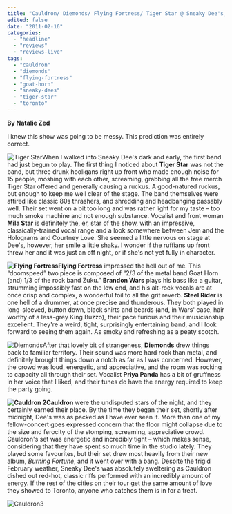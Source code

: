 ```yaml
---
title: "Cauldron/ Diemonds/ Flying Fortress/ Tiger Star @ Sneaky Dee's, Toronto ON, February 11th 2011"
edited: false
date: "2011-02-16"
categories:
  - "headline"
  - "reviews"
  - "reviews-live"
tags:
  - "cauldron"
  - "diemonds"
  - "flying-fortress"
  - "goat-horn"
  - "sneaky-dees"
  - "tiger-star"
  - "toronto"
---
```


**By Natalie Zed**

I knew this show was going to be messy. This prediction was entirely correct.

![](http://www.hellbound.ca/wp-content/uploads/2011/02/Tiger-Star-290x290.jpg "Tiger Star")When I walked into Sneaky Dee's dark and early, the first band had just begun to play. The first thing I noticed about **Tiger Star** was not the band, but three drunk hooligans right up front who made enough noise for 15 people, moshing with each other, screaming, grabbing all the free merch Tiger Star offered and generally causing a ruckus. A good-natured ruckus, but enough to keep me well clear of the stage. The band themselves were attired like classic 80s thrashers, and shredding and headbanging passably well. Their set went on a bit too long and was rather light for my taste – too much smoke machine and not enough substance. Vocalist and front woman **Mila Star** is definitely the, er, star of the show, with an impressive, classically-trained vocal range and a look somewhere between Jem and the Holograms and Courtney Love. She seemed a little nervous on stage at Dee's, however, her smile a little shaky. I wonder if the ruffians up front threw her and it was just an off night, or if she's not yet fully in character.

**![](http://www.hellbound.ca/wp-content/uploads/2011/02/Flying-Fortress-290x217.jpg "Flying Fortress")Flying Fortress** impressed the hell out of me. This “doomspeed” two piece is composed of “2/3 of the metal band Goat Horn (and) 1/3 of the rock band Zuku.” **Brandon Wars** plays his bass like a guitar, strumming impossibly fast on the low end, and his alt-rock vocals are at once crisp and complex, a wonderful foil to all the grit reverb. **Steel Rider** is one hell of a drummer, at once precise and thunderous. They both played in long-sleeved, button down, black shirts and beards (and, in Wars' case, hair worthy of a less-grey King Buzzo), their pace furious and their musicianship excellent. They're a weird, tight, surprisingly entertaining band, and I look forward to seeing them again. As smoky and refreshing as a peaty scotch.

![](http://www.hellbound.ca/wp-content/uploads/2011/02/Diemonds-290x217.jpg "Diemonds")After that lovely bit of strangeness, **Diemonds** drew things back to familiar territory. Their sound was more hard rock than metal, and definitely brought things down a notch as far as I was concerned. However, the crowd was loud, energetic, and appreciative, and the room was rocking to capacity all through their set. Vocalist **Priya Panda** has a bit of gruffness in her voice that I liked, and their tunes do have the energy required to keep the party going.

**![](http://www.hellbound.ca/wp-content/uploads/2011/02/Cauldron-2-290x217.jpg "Cauldron 2")Cauldron** were the undisputed stars of the night, and they certainly earned their place. By the time they began their set, shortly after midnight, Dee's was as packed as I have ever seen it. More than one of my fellow-concert goes expressed concern that the floor might collapse due to the size and ferocity of the stomping, screaming, appreciative crowd. Cauldron's set was energetic and incredibly tight – which makes sense, considering that they have spent so much time in the studio lately. They played some favourites, but their set drew most heavily from their new album, _Burning Fortune_, and it went over with a bang. Despite the frigid February weather, Sneaky Dee's was absolutely sweltering as Cauldron dished out red-hot, classic riffs performed with an incredibly amount of energy. If the rest of the cities on their tour get the same amount of love they showed to Toronto, anyone who catches them is in for a treat.

![](http://www.hellbound.ca/wp-content/uploads/2011/02/Cauldron3-595x446.jpg "Cauldron3")
